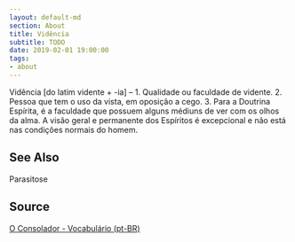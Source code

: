 ```yaml
---
layout: default-md
section: About
title: Vidência
subtitle: TODO
date: 2019-02-01 19:00:00
tags:
- about
---
```


Vidência [do latim vidente + -ia] – 1. Qualidade ou faculdade de vidente. 2. Pessoa que tem o uso da vista, em oposição a cego. 3. Para a Doutrina Espírita, é a faculdade que possuem alguns médiuns de ver com os olhos da alma. A visão geral e permanente dos Espíritos é excepcional e não está nas condições normais do homem.

## See Also
Parasitose

## Source
[O Consolador - Vocabulário (pt-BR)](http://www.oconsolador.com.br/linkfixo/vocabulario/principal.html)
